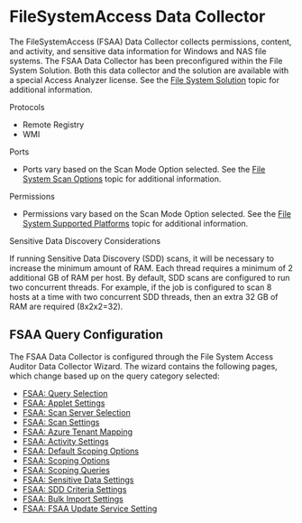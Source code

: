 # FileSystemAccess Data Collector

The FileSystemAccess (FSAA) Data Collector collects permissions, content, and activity, and
sensitive data information for Windows and NAS file systems. The FSAA Data Collector has been
preconfigured within the File System Solution. Both this data collector and the solution are
available with a special Access Analyzer license. See the
[File System Solution](/docs/accessanalyzer/12.0/solutions/file-system/overview.md) topic for additional information.

Protocols

- Remote Registry
- WMI

Ports

- Ports vary based on the Scan Mode Option selected. See the
  [File System Scan Options](/docs/accessanalyzer/12.0/getting-started/requirements/solutions/filesystem/scanoptions.md) topic for
  additional information.

Permissions

- Permissions vary based on the Scan Mode Option selected. See the
  [File System Supported Platforms](/docs/accessanalyzer/12.0/getting-started/requirements/target/filesystems.md) topic for
  additional information.

Sensitive Data Discovery Considerations

If running Sensitive Data Discovery (SDD) scans, it will be necessary to increase the minimum amount
of RAM. Each thread requires a minimum of 2 additional GB of RAM per host. By default, SDD scans are
configured to run two concurrent threads. For example, if the job is configured to scan 8 hosts at a
time with two concurrent SDD threads, then an extra 32 GB of RAM are required (8x2x2=32).

## FSAA Query Configuration

The FSAA Data Collector is configured through the File System Access Auditor Data Collector Wizard.
The wizard contains the following pages, which change based up on the query category selected:

- [FSAA: Query Selection](/docs/accessanalyzer/12.0/administration/data-collectors/fsaa/queryselection.md)
- [FSAA: Applet Settings](/docs/accessanalyzer/12.0/administration/data-collectors/fsaa/appletsettings.md)
- [FSAA: Scan Server Selection](/docs/accessanalyzer/12.0/administration/data-collectors/fsaa/scanserverselection.md)
- [FSAA: Scan Settings](/docs/accessanalyzer/12.0/administration/data-collectors/fsaa/scansettings.md)
- [FSAA: Azure Tenant Mapping](/docs/accessanalyzer/12.0/administration/data-collectors/fsaa/azuretenantmapping.md)
- [FSAA: Activity Settings](/docs/accessanalyzer/12.0/administration/data-collectors/fsaa/activitysettings.md)
- [FSAA: Default Scoping Options](/docs/accessanalyzer/12.0/administration/data-collectors/fsaa/defaultscopingoptions.md)
- [FSAA: Scoping Options](/docs/accessanalyzer/12.0/administration/data-collectors/fsaa/scopingoptions.md)
- [FSAA: Scoping Queries](/docs/accessanalyzer/12.0/administration/data-collectors/fsaa/scopingqueries.md)
- [FSAA: Sensitive Data Settings](/docs/accessanalyzer/12.0/administration/data-collectors/fsaa/sensitivedatasettings.md)
- [FSAA: SDD Criteria Settings](/docs/accessanalyzer/12.0/administration/data-collectors/fsaa/sddcriteria.md)
- [FSAA: Bulk Import Settings](/docs/accessanalyzer/12.0/administration/data-collectors/fsaa/bulkimport.md)
- [FSAA: FSAA Update Service Setting](/docs/accessanalyzer/12.0/administration/data-collectors/fsaa/updateservicesettings.md)
